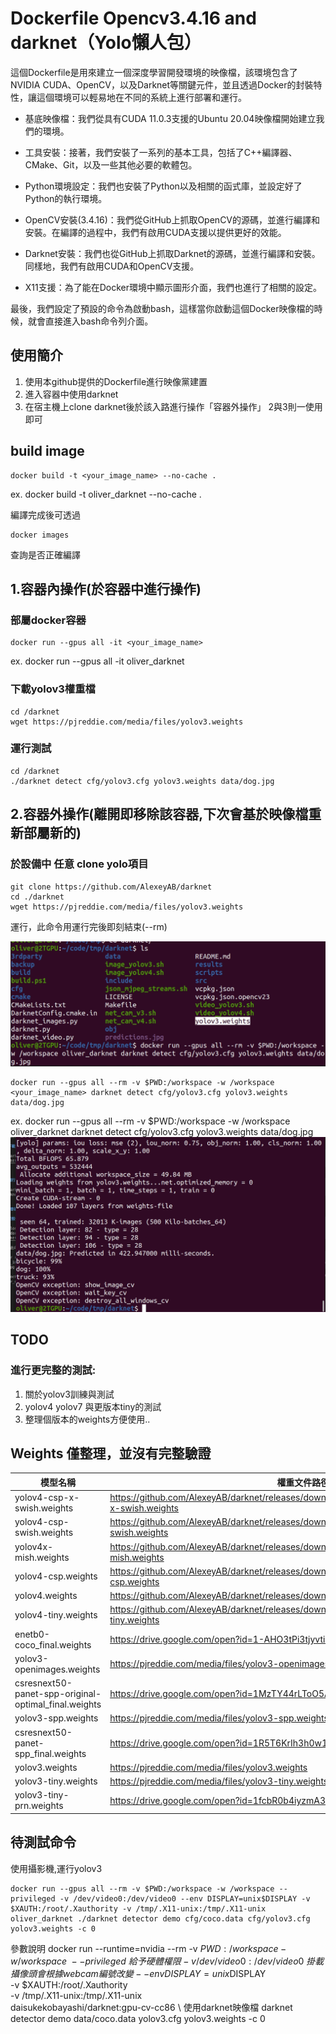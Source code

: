 # Dockerfile Opencv3.4.16 and darknet（Yolo懶人包）
這個Dockerfile是用來建立一個深度學習開發環境的映像檔，該環境包含了NVIDIA CUDA、OpenCV，以及Darknet等關鍵元件，並且透過Docker的封裝特性，讓這個環境可以輕易地在不同的系統上進行部署和運行。

- 基底映像檔：我們從具有CUDA 11.0.3支援的Ubuntu 20.04映像檔開始建立我們的環境。

- 工具安裝：接著，我們安裝了一系列的基本工具，包括了C++編譯器、CMake、Git，以及一些其他必要的軟體包。

- Python環境設定：我們也安裝了Python以及相關的函式庫，並設定好了Python的執行環境。

- OpenCV安裝(3.4.16)：我們從GitHub上抓取OpenCV的源碼，並進行編譯和安裝。在編譯的過程中，我們有啟用CUDA支援以提供更好的效能。

- Darknet安裝：我們也從GitHub上抓取Darknet的源碼，並進行編譯和安裝。同樣地，我們有啟用CUDA和OpenCV支援。

- X11支援：為了能在Docker環境中顯示圖形介面，我們也進行了相關的設定。

最後，我們設定了預設的命令為啟動bash，這樣當你啟動這個Docker映像檔的時候，就會直接進入bash命令列介面。

## 使用簡介
1. 使用本github提供的Dockerfile進行映像黨建置
2. 進入容器中使用darknet
3. 在宿主機上clone darknet後於該入路進行操作「容器外操作」
2與3則一使用即可

## build image
```
docker build -t <your_image_name> --no-cache .
```
ex. docker build -t oliver_darknet --no-cache .

編譯完成後可透過
```
docker images 
```
查詢是否正確編譯


## 1.容器內操作(於容器中進行操作)
### 部屬docker容器
```
docker run --gpus all -it <your_image_name>
```
ex. docker run --gpus all -it oliver_darknet

### 下載yolov3權重檔
```
cd /darknet
wget https://pjreddie.com/media/files/yolov3.weights
```


### 運行測試
```
cd /darknet
./darknet detect cfg/yolov3.cfg yolov3.weights data/dog.jpg
```

## 2.容器外操作(離開即移除該容器,下次會基於映像檔重新部屬新的)

### 於設備中 任意 clone yolo項目
```
git clone https://github.com/AlexeyAB/darknet
cd ./darknet
wget https://pjreddie.com/media/files/yolov3.weights
```
運行，此命令用運行完後即刻結束(--rm)

![](https://github.com/Oliver0804/dockerfile_opencv3_4_16_darknet/blob/main/pic/%E6%88%AA%E5%9C%96%202023-05-28%20%E4%B8%8B%E5%8D%8810.42.25.png)
```
docker run --gpus all --rm -v $PWD:/workspace -w /workspace <your_image_name> darknet detect cfg/yolov3.cfg yolov3.weights data/dog.jpg
```
ex. docker run --gpus all --rm -v $PWD:/workspace -w /workspace oliver_darknet darknet detect cfg/yolov3.cfg yolov3.weights data/dog.jpg
![](https://github.com/Oliver0804/dockerfile_opencv3_4_16_darknet/blob/main/pic/%E6%88%AA%E5%9C%96%202023-05-28%20%E4%B8%8B%E5%8D%8810.43.01.png)
## TODO
### 進行更完整的測試:
1. 關於yolov3訓練與測試
2. yolov4 yolov7 與更版本tiny的測試
3. 整理個版本的weights方便使用..

## Weights 僅整理，並沒有完整驗證
| 模型名稱 | 權重文件路徑 |
|---------|------------|
| yolov4-csp-x-swish.weights | https://github.com/AlexeyAB/darknet/releases/download/darknet_yolo_v4_pre/yolov4-csp-x-swish.weights |
| yolov4-csp-swish.weights | https://github.com/AlexeyAB/darknet/releases/download/darknet_yolo_v4_pre/yolov4-csp-swish.weights |
| yolov4x-mish.weights | https://github.com/AlexeyAB/darknet/releases/download/darknet_yolo_v4_pre/yolov4x-mish.weights |
| yolov4-csp.weights | https://github.com/AlexeyAB/darknet/releases/download/darknet_yolo_v4_pre/yolov4-csp.weights |
| yolov4.weights | https://github.com/AlexeyAB/darknet/releases/download/darknet_yolo_v3_pre/yolov4.weights |
| yolov4-tiny.weights | https://github.com/AlexeyAB/darknet/releases/download/darknet_yolo_v4_pre/yolov4-tiny.weights |
| enetb0-coco_final.weights | https://drive.google.com/open?id=1-AHO3tPi3tjyvtivOOZ3GDE2NtWSvKB_ |
| yolov3-openimages.weights | https://pjreddie.com/media/files/yolov3-openimages.weights |
| csresnext50-panet-spp-original-optimal_final.weights | https://drive.google.com/open?id=1MzTY44rLToO5APn8TZmfR7_ENSe5aZUn |
| yolov3-spp.weights | https://pjreddie.com/media/files/yolov3-spp.weights |
| csresnext50-panet-spp_final.weights | https://drive.google.com/open?id=1R5T6KrIh3h0w1BMS6If_GYDq6JrV9TPr |
| yolov3.weights | https://pjreddie.com/media/files/yolov3.weights |
| yolov3-tiny.weights | https://pjreddie.com/media/files/yolov3-tiny.weights |
| yolov3-tiny-prn.weights | https://drive.google.com/open?id=1fcbR0b4iyzmA3C8MyvqLc6P7E4I8bhgD |

## 待測試命令
使用攝影機,運行yolov3
```
docker run --gpus all --rm -v $PWD:/workspace -w /workspace --privileged -v /dev/video0:/dev/video0 --env DISPLAY=unix$DISPLAY -v $XAUTH:/root/.Xauthority -v /tmp/.X11-unix:/tmp/.X11-unix oliver_darknet ./darknet detector demo cfg/coco.data cfg/yolov3.cfg yolov3.weights -c 0
```
參數說明
docker run --runtime=nvidia --rm -v $PWD:/workspace -w /workspace \
--privileged \ 給予硬體權限
-v /dev/video0:/dev/video0 \ 掛載攝像頭 會根據webcam編號改變
--env DISPLAY=unix$DISPLAY \
-v $XAUTH:/root/.Xauthority \
-v /tmp/.X11-unix:/tmp/.X11-unix \
daisukekobayashi/darknet:gpu-cv-cc86 \ 使用darknet映像檔
darknet detector demo data/coco.data yolov3.cfg yolov3.weights -c 0
